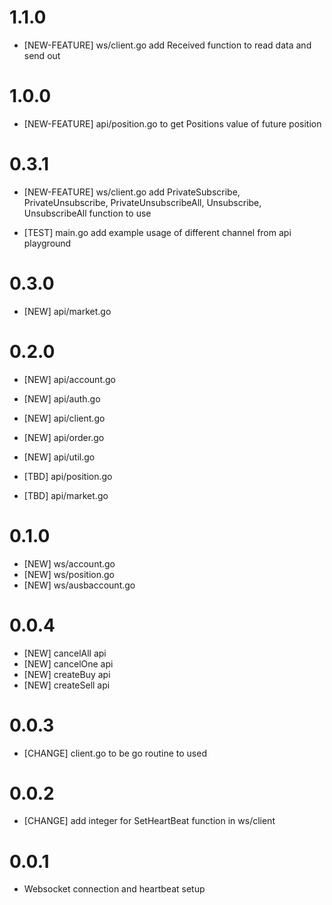 # 1.1.0 

- [NEW-FEATURE] ws/client.go add Received function to read data and send out 


# 1.0.0 

- [NEW-FEATURE] api/position.go to get Positions value of future position


# 0.3.1 

- [NEW-FEATURE] ws/client.go add PrivateSubscribe, PrivateUnsubscribe, PrivateUnsubscribeAll, Unsubscribe, UnsubscribeAll function to use

- [TEST] main.go add example usage of different channel from api playground

# 0.3.0 

- [NEW] api/market.go

# 0.2.0 

- [NEW] api/account.go
- [NEW] api/auth.go
- [NEW] api/client.go
- [NEW] api/order.go
- [NEW] api/util.go

- [TBD] api/position.go
- [TBD] api/market.go

# 0.1.0 

- [NEW] ws/account.go
- [NEW] ws/position.go
- [NEW] ws/ausbaccount.go

# 0.0.4

- [NEW] cancelAll api
- [NEW] cancelOne api
- [NEW] createBuy api
- [NEW] createSell api

# 0.0.3

- [CHANGE] client.go to be go routine to used

# 0.0.2

- [CHANGE] add integer for SetHeartBeat function in ws/client

# 0.0.1

- Websocket connection and heartbeat setup